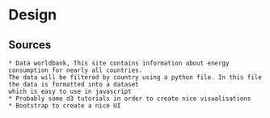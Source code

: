 # Design

## Sources
    * Data worldbank, This site contains information about energy consumption for nearly all countries.
    The data will be filtered by country using a python file. In this file the data is formatted into a dataset
    which is easy to use in javascript
    * Probably some d3 tutorials in order to create nice visualisations
    * Bootstrap to create a nice UI 

